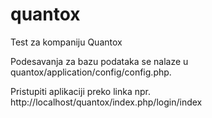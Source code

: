 # quantox
Test za kompaniju Quantox

Podesavanja za bazu podataka se nalaze u quantox/application/config/config.php.

Pristupiti aplikaciji preko linka npr. http://localhost/quantox/index.php/login/index
